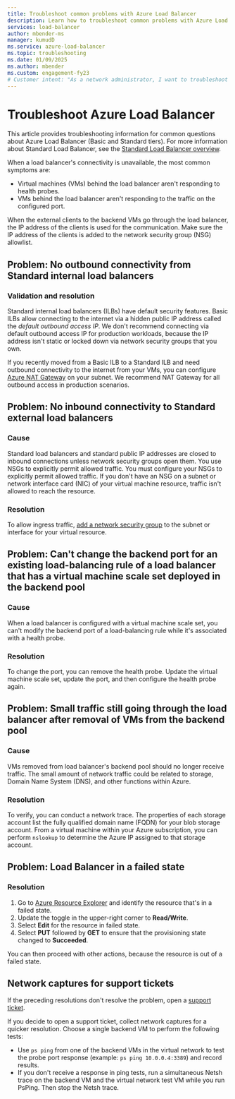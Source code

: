 ```yaml
---
title: Troubleshoot common problems with Azure Load Balancer
description: Learn how to troubleshoot common problems with Azure Load Balancer.
services: load-balancer
author: mbender-ms
manager: kumudD
ms.service: azure-load-balancer
ms.topic: troubleshooting
ms.date: 01/09/2025
ms.author: mbender
ms.custom: engagement-fy23
# Customer intent: "As a network administrator, I want to troubleshoot connectivity issues with Azure Load Balancer, so that I can ensure reliable traffic distribution and maintain service availability for my virtual machine resources."
---
```


# Troubleshoot Azure Load Balancer

This article provides troubleshooting information for common questions about Azure Load Balancer (Basic and Standard tiers). For more information about Standard Load Balancer, see the [Standard Load Balancer overview](load-balancer-standard-diagnostics.md).

When a load balancer's connectivity is unavailable, the most common symptoms are:

- Virtual machines (VMs) behind the load balancer aren't responding to health probes.
- VMs behind the load balancer aren't responding to the traffic on the configured port.

When the external clients to the backend VMs go through the load balancer, the IP address of the clients is used for the communication. Make sure the IP address of the clients is added to the network security group (NSG) allowlist.

## Problem: No outbound connectivity from Standard internal load balancers

### Validation and resolution

Standard internal load balancers (ILBs) have default security features. Basic ILBs allow connecting to the internet via a hidden public IP address called the *default outbound access IP*. We don't recommend connecting via default outbound access IP for production workloads, because the IP address isn't static or locked down via network security groups that you own.

If you recently moved from a Basic ILB to a Standard ILB and need outbound connectivity to the internet from your VMs, you can configure [Azure NAT Gateway](../virtual-network/nat-gateway/nat-overview.md) on your subnet. We recommend NAT Gateway for all outbound access in production scenarios.

## Problem: No inbound connectivity to Standard external load balancers

### Cause

Standard load balancers and standard public IP addresses are closed to inbound connections unless network security groups open them. You use NSGs to explicitly permit allowed traffic. You must configure your NSGs to explicitly permit allowed traffic. If you don't have an NSG on a subnet or network interface card (NIC) of your virtual machine resource, traffic isn't allowed to reach the resource.

### Resolution

To allow ingress traffic, [add a network security group](../virtual-network/manage-network-security-group.md) to the subnet or interface for your virtual resource.

## Problem: Can't change the backend port for an existing load-balancing rule of a load balancer that has a virtual machine scale set deployed in the backend pool

### Cause

When a load balancer is configured with a virtual machine scale set, you can't modify the backend port of a load-balancing rule while it's associated with a health probe.

### Resolution

To change the port, you can remove the health probe. Update the virtual machine scale set, update the port, and then configure the health probe again.

## Problem: Small traffic still going through the load balancer after removal of VMs from the backend pool

### Cause

VMs removed from load balancer's backend pool should no longer receive traffic. The small amount of network traffic could be related to storage, Domain Name System (DNS), and other functions within Azure.

### Resolution

To verify, you can conduct a network trace. The properties of each storage account list the fully qualified domain name (FQDN) for your blob storage account. From a virtual machine within your Azure subscription, you can perform `nslookup` to determine the Azure IP assigned to that storage account.

## Problem: Load Balancer in a failed state

### Resolution

1. Go to [Azure Resource Explorer](https://resources.azure.com/) and identify the resource that's in a failed state.
1. Update the toggle in the upper-right corner to **Read/Write**.
1. Select **Edit** for the resource in failed state.
1. Select **PUT** followed by **GET** to ensure that the provisioning state changed to **Succeeded**.

You can then proceed with other actions, because the resource is out of a failed state.

## Network captures for support tickets

If the preceding resolutions don't resolve the problem, open a [support ticket](https://azure.microsoft.com/support/options/).

If you decide to open a support ticket, collect network captures for a quicker resolution. Choose a single backend VM to perform the following tests:

- Use `ps ping` from one of the backend VMs in the virtual network to test the probe port response (example: `ps ping 10.0.0.4:3389`) and record results.
- If you don't receive a response in ping tests, run a simultaneous Netsh trace on the backend VM and the virtual network test VM while you run PsPing. Then stop the Netsh trace.

